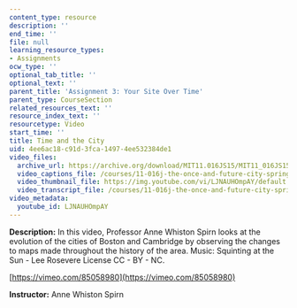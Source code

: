 ```yaml
---
content_type: resource
description: ''
end_time: ''
file: null
learning_resource_types:
- Assignments
ocw_type: ''
optional_tab_title: ''
optional_text: ''
parent_title: 'Assignment 3: Your Site Over Time'
parent_type: CourseSection
related_resources_text: ''
resource_index_text: ''
resourcetype: Video
start_time: ''
title: Time and the City
uid: 4ee6ac18-c91d-3fca-1497-4ee532384de1
video_files:
  archive_url: https://archive.org/download/MIT11.016JS15/MIT11_016JS15_Time_and_the_City_300k.mp4
  video_captions_file: /courses/11-016j-the-once-and-future-city-spring-2015/bde161baab8e511a8fbdbbd163266899_LJNAUHOmpAY.vtt
  video_thumbnail_file: https://img.youtube.com/vi/LJNAUHOmpAY/default.jpg
  video_transcript_file: /courses/11-016j-the-once-and-future-city-spring-2015/046ba94fb330997ea76d82562021927e_LJNAUHOmpAY.pdf
video_metadata:
  youtube_id: LJNAUHOmpAY
---
```


**Description:** In this video, Professor Anne Whiston Spirn looks at the evolution of the cities of Boston and Cambridge by observing the changes to maps made throughout the history of the area. Music: Squinting at the Sun - Lee Rosevere License CC - BY - NC.

[https://vimeo.com/85058980](https://vimeo.com/85058980)

**Instructor:** Anne Whiston Spirn



